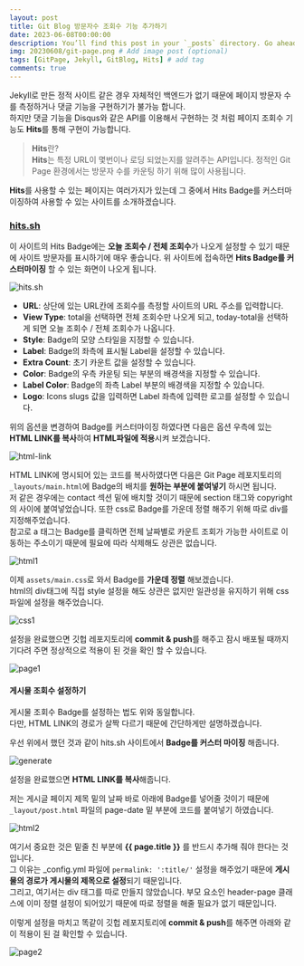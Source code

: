 ```yaml
---
layout: post
title: Git Blog 방문자수 조회수 기능 추가하기
date: 2023-06-08T00:00:00
description: You’ll find this post in your `_posts` directory. Go ahead and edit it and re-build the site to see your changes. # Add post description (optional)
img: 20230608/git-page.png # Add image post (optional)
tags: [GitPage, Jekyll, GitBlog, Hits] # add tag
comments: true
---
```

Jekyll로 만든 정적 사이트 같은 경우 자체적인 백엔드가 없기 때문에 페이지 방문자 수를 측정하거나 댓글 기능을 구현하기가 불가능 합니다.  
하지만 댓글 기능을 Disqus와 같은 API를 이용해서 구현하는 것 처럼 페이지 조회수 기능도 **Hits**를 통해 구현이 가능합니다.

> **Hits**란?  
> **Hits**는 특정 URL이 몇번이나 로딩 되었는지를 알려주는 API입니다. 정적인 Git Page 환경에서는 방문자 수를 카운팅 하기 위해 많이 사용됩니다.

**Hits**를 사용할 수 있는 페이지는 여러가지가 있는데 그 중에서 Hits Badge를 커스터마이징하여 사용할 수 있는 사이트를 소개하겠습니다.

### **[hits.sh](https://hits.sh/)** 
이 사이트의 Hits Badge에는 **오늘 조회수 / 전체 조회수**가 나오게 설정할 수 있기 때문에 사이트 방문자를 표시하기에 매우 좋습니다.
위 사이트에 접속하면 **Hits Badge를 커스터마이징** 할 수 있는 화면이 나오게 됩니다.

![hits.sh]({{site.baseurl}}/assets/img/20230608/generate-badge.png)

* **URL**: 상단에 있는 URL칸에 조회수를 측정할 사이트의 URL 주소를 입력합니다.
* **View Type**: total을 선택하면 전체 조회수만 나오게 되고, today-total을 선택하게 되면 오늘 조회수 / 전체 조회수가 나옵니다.
* **Style**: Badge의 모양 스타일을 지정할 수 있습니다.
* **Label**: Badge의 좌측에 표시될 Label을 설정할 수 있습니다.
* **Extra Count**: 초기 카운트 값을 설정할 수 있습니다.
* **Color**: Badge의 우측 카운팅 되는 부분의 배경색을 지정할 수 있습니다.
* **Label Color**: Badge의 좌측 Label 부분의 배경색을 지정할 수 있습니다.
* **Logo**: Icons slugs 값을 입력하면 Label 좌측에 입력한 로고를 설정할 수 있습니다.

위의 옵션을 변경하여 Badge를 커스터마이징 하였다면 다음은 옵션 우측에 있는 **HTML LINK를 복사**하여 **HTML파일에 적용**시켜 보겠습니다.

![html-link]({{site.baseurl}}/assets/img/20230608/html-link.png)

HTML LINK에 명시되어 있는 코드를 복사하였다면 다음은 Git Page 레포지토리의 `_layouts/main.html`에 Badge의 배치를 **원하는 부분에 붙여넣기** 하시면 됩니다.  
저 같은 경우에는 contact 섹션 밑에 배치할 것이기 때문에 section 태그와 copyright의 사이에 붙여넣었습니다. 또한 css로 Badge를 가운데 정렬 해주기 위해 따로 div를 지정해주었습니다.  
참고로 a 태그는 Badge를 클릭하면 전체 날짜별로 카운트 조회가 가능한 사이트로 이동하는 주소이기 때문에 필요에 따라 삭제해도 상관은 없습니다.

![html1]({{site.baseurl}}/assets/img/20230608/html1.png)

이제 `assets/main.css`로 와서 Badge를 **가운데 정렬** 해보겠습니다.  
html의 div태그에 직접 style 설정을 해도 상관은 없지만 일관성을 유지하기 위해 css 파일에 설정을 해주었습니다.

![css1]({{site.baseurl}}/assets/img/20230608/css1.png)

설정을 완료했으면 깃헙 레포지토리에 **commit & push**를 해주고 잠시 배포될 때까지 기다려 주면 정상적으로 적용이 된 것을 확인 할 수 있습니다.

![page1]({{site.baseurl}}/assets/img/20230608/page1.png)

#### **게시물 조회수 설정하기**
게시물 조회수 Badge를 설정하는 법도 위와 동일합니다.  
다만, HTML LINK의 경로가 살짝 다르기 때문에 간단하게만 설명하겠습니다.

우선 위에서 했던 것과 같이 hits.sh 사이트에서 **Badge를 커스터 마이징** 해줍니다.

![generate]({{site.baseurl}}/assets/img/20230608/generate.png)

설정을 완료했으면 **HTML LINK를 복사**해줍니다.

저는 게시글 페이지 제목 밑의 날짜 바로 아래에 Badge를 넣어줄 것이기 때문에 `_layout/post.html` 파일의 page-date 밑 부분에 코드를 붙여넣기 하였습니다.

![html2]({{site.baseurl}}/assets/img/20230608/html2.png)

여기서 중요한 것은 밑줄 친 부분에 **{{ page.title }}** 를 반드시 추가해 줘야 한다는 것입니다.  
그 이유는 _config.yml 파일에 `permalink: ':title/'` 설정을 해주었기 때문에 **게시물의 경로가 게시물의 제목으로 설정**되기 때문입니다.  
그리고, 여기서는 div 태그를 따로 만들지 않았습니다. 부모 요소인 header-page 클래스에 이미 정렬 설정이 되어있기 때문에 따로 정렬을 해줄 필요가 없기 때문입니다.

이렇게 설정을 마치고 똑같이 깃헙 레포지토리에 **commit & push**를 해주면 아래와 같이 적용이 된 걸 확인할 수 있습니다.

![page2]({{site.baseurl}}/assets/img/20230608/page2.png)